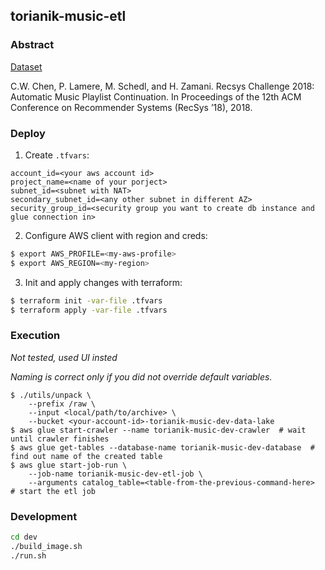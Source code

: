 ## torianik-music-etl

### Abstract

[Dataset](https://www.aicrowd.com/challenges/spotify-million-playlist-dataset-challenge)

C.W. Chen, P. Lamere, M. Schedl, and H. Zamani. Recsys Challenge 2018: Automatic Music Playlist Continuation. In Proceedings of the 12th ACM Conference on Recommender Systems (RecSys ’18), 2018.

### Deploy

1. Create `.tfvars`:
```
account_id=<your aws account id>
project_name=<name of your porject>
subnet_id=<subnet with NAT>
secondary_subnet_id=<any other subnet in different AZ>
security_group_id=<security group you want to create db instance and glue connection in>
```
2. Configure AWS client with region and creds:
```bash
$ export AWS_PROFILE=<my-aws-profile>
$ export AWS_REGION=<my-region>
```
3. Init and apply changes with terraform:
```bash
$ terraform init -var-file .tfvars
$ terraform apply -var-file .tfvars
```

### Execution
*Not tested, used UI insted*

*Naming is correct only if you did not override default variables.*

```
$ ./utils/unpack \
    --prefix /raw \
    --input <local/path/to/archive> \
    --bucket <your-account-id>-torianik-music-dev-data-lake
$ aws glue start-crawler --name torianik-music-dev-crawler  # wait until crawler finishes
$ aws glue get-tables --database-name torianik-music-dev-database  # find out name of the created table 
$ aws glue start-job-run \
    --job-name torianik-music-dev-etl-job \
    --arguments catalog_table=<table-from-the-previous-command-here>  # start the etl job
```

### Development
```bash
cd dev
./build_image.sh
./run.sh
```